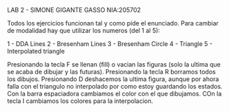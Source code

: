 LAB 2 - SIMONE GIGANTE GASSO NIA:205702

Todos los ejercicios funcionan tal y como pide el enunciado.
Para cambiar de modalidad hay que utilizar los numeros (del 1 al 5):

1 - DDA Lines
2 - Bresenham Lines
3 - Bresenham Circle
4 - Triangle
5 - Interpolated triangle

Presionando la tecla F se llenan (fill) o vacian las figuras (solo la ultima que se acaba de dibujar y las futuras).
Presionando la tecla R borramos todos los dibujos.
Presionando D deshacemos la ultima figura, aunque por ahora falla con el triangulo no interpolado por como estoy guardando los estados.
Con la barra espaciadora cambiamos el color con el que dibujamos.
COn la tecla I cambiamos los colores para la interpolacion.
